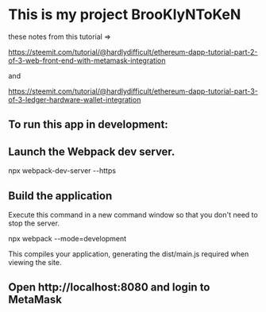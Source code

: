 # This is my project BrooKlyNToKeN


these notes from this tutorial => 

 https://steemit.com/tutorial/@hardlydifficult/ethereum-dapp-tutorial-part-2-of-3-web-front-end-with-metamask-integration

 and 

 https://steemit.com/tutorial/@hardlydifficult/ethereum-dapp-tutorial-part-3-of-3-ledger-hardware-wallet-integration

## To run this app in development:
## Launch the Webpack dev server.
npx webpack-dev-server --https

##  Build the application

Execute this command in a new command window so that you don't need to stop the server.

npx webpack --mode=development

This compiles your application, generating the dist/main.js required when viewing the site.

## Open http://localhost:8080 and login to MetaMask

